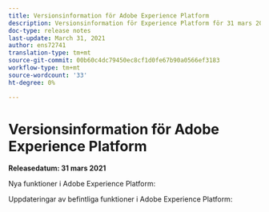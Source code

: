 ```yaml
---
title: Versionsinformation för Adobe Experience Platform
description: Versionsinformation för Experience Platform för 31 mars 2021.
doc-type: release notes
last-update: March 31, 2021
author: ens72741
translation-type: tm+mt
source-git-commit: 00b60c4dc79450ec8cf1d0fe67b90a0566ef3183
workflow-type: tm+mt
source-wordcount: '33'
ht-degree: 0%

---
```



# Versionsinformation för Adobe Experience Platform

**Releasedatum: 31 mars 2021**

Nya funktioner i Adobe Experience Platform:


Uppdateringar av befintliga funktioner i Adobe Experience Platform: